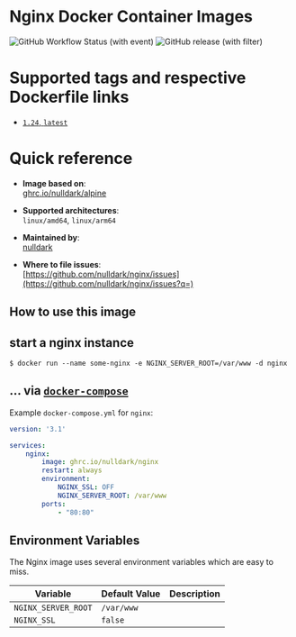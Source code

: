 # Nginx Docker Container Images

![GitHub Workflow Status (with event)](https://img.shields.io/github/actions/workflow/status/nulldark/nginx/ci.yml)
![GitHub release (with filter)](https://img.shields.io/github/v/release/nulldark/nginx)

# Supported tags and respective Dockerfile links
- [`1.24`, `latest`](https://github.com/nulldark/nginx/blob/master/Dockerfile)

# Quick reference
- **Image based on**:   
    [ghrc.io/nulldark/alpine](https://github.com/nulldark/nginx)

- **Supported architectures**:    
    `linux/amd64`, `linux/arm64`

- **Maintained by**:  
     [nulldark](https://github.com/nulldark)

- **Where to file issues**:    
     [https://github.com/nulldark/nginx/issues](https://github.com/nulldark/nginx/issues?q=)

## How to use this image

## start a nginx instance

```console
$ docker run --name some-nginx -e NGINX_SERVER_ROOT=/var/www -d nginx
```

## ... via [`docker-compose`](https://github.com/docker/compose)
Example `docker-compose.yml` for `nginx`:

```yaml
version: '3.1'

services:
    nginx:
        image: ghrc.io/nulldark/nginx
        restart: always
        environment:
            NGINX_SSL: OFF
            NGINX_SERVER_ROOT: /var/www
        ports:
            - "80:80"
```

## Environment Variables

The Nginx image uses several environment variables which are easy to miss.

| Variable            | Default Value | Description |
|---------------------|---------------|-------------|
| `NGINX_SERVER_ROOT` | `/var/www`    |             |
| `NGINX_SSL`         | `false`       |             |

